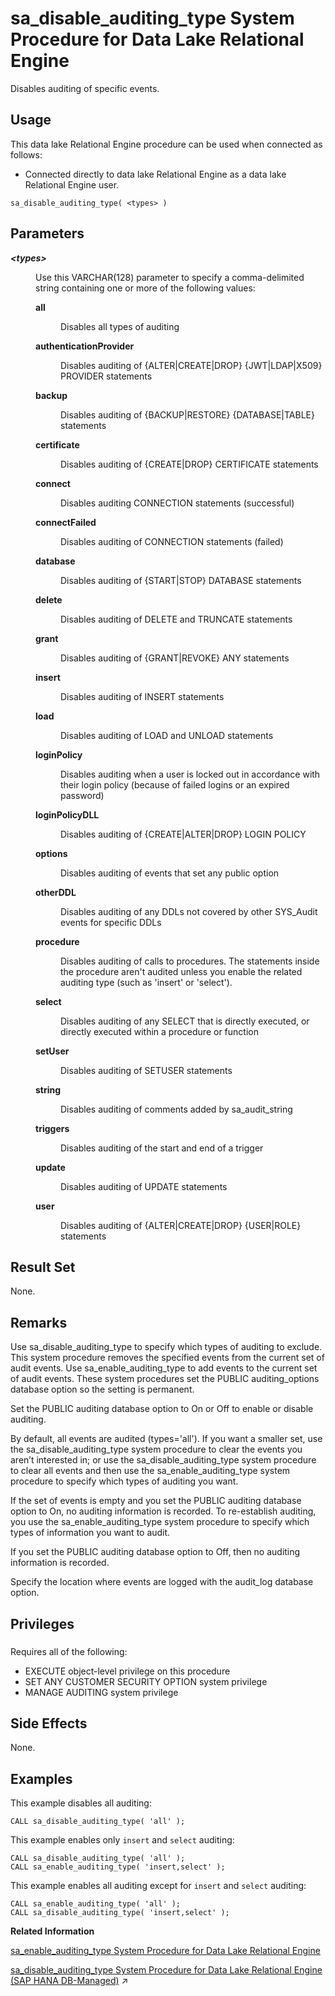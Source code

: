 <!-- loio3be5a6b16c5f1014ac1ca96bb9a4ce15 -->

# sa\_disable\_auditing\_type System Procedure for Data Lake Relational Engine

Disables auditing of specific events.



<a name="loio3be5a6b16c5f1014ac1ca96bb9a4ce15__section_rpg_3dw_f4b"/>

## Usage

This data lake Relational Engine procedure can be used when connected as follows:

-   Connected directly to data lake Relational Engine as a data lake Relational Engine user.



```
sa_disable_auditing_type( <types> )
```



<a name="loio3be5a6b16c5f1014ac1ca96bb9a4ce15__sa_disable_auditing_type_parm1"/>

## Parameters


<dl>
<dt><b>

*<types\>*

</b></dt>
<dd>

Use this VARCHAR\(128\) parameter to specify a comma-delimited string containing one or more of the following values:



</dd>
<dd>


<dl>
<dt><b>

all

</b></dt>
<dd>

Disables all types of auditing



</dd><dt><b>

authenticationProvider

</b></dt>
<dd>

Disables auditing of \{ALTER|CREATE|DROP\} \{JWT|LDAP|X509\} PROVIDER statements



</dd><dt><b>

backup

</b></dt>
<dd>

Disables auditing of \{BACKUP|RESTORE\} \{DATABASE|TABLE\} statements



</dd><dt><b>

certificate

</b></dt>
<dd>

Disables auditing of \{CREATE|DROP\} CERTIFICATE statements



</dd><dt><b>

connect

</b></dt>
<dd>

Disables auditing CONNECTION statements \(successful\)



</dd><dt><b>

connectFailed

</b></dt>
<dd>

Disables auditing of CONNECTION statements \(failed\)



</dd><dt><b>

database

</b></dt>
<dd>

Disables auditing of \{START|STOP\} DATABASE statements



</dd><dt><b>

delete

</b></dt>
<dd>

Disables auditing of DELETE and TRUNCATE statements



</dd><dt><b>

grant

</b></dt>
<dd>

Disables auditing of \{GRANT|REVOKE\} ANY statements



</dd><dt><b>

insert

</b></dt>
<dd>

Disables auditing of INSERT statements



</dd><dt><b>

load

</b></dt>
<dd>

Disables auditing of LOAD and UNLOAD statements



</dd><dt><b>

loginPolicy

</b></dt>
<dd>

Disables auditing when a user is locked out in accordance with their login policy \(because of failed logins or an expired password\)



</dd><dt><b>

loginPolicyDLL

</b></dt>
<dd>

Disables auditing of \{CREATE|ALTER|DROP\} LOGIN POLICY



</dd><dt><b>

options

</b></dt>
<dd>

Disables auditing of events that set any public option



</dd><dt><b>

otherDDL

</b></dt>
<dd>

Disables auditing of any DDLs not covered by other SYS\_Audit events for specific DDLs



</dd><dt><b>

procedure

</b></dt>
<dd>

Disables auditing of calls to procedures. The statements inside the procedure aren't audited unless you enable the related auditing type \(such as 'insert' or 'select'\).



</dd><dt><b>

select

</b></dt>
<dd>

Disables auditing of any SELECT that is directly executed, or directly executed within a procedure or function



</dd><dt><b>

setUser

</b></dt>
<dd>

Disables auditing of SETUSER statements



</dd><dt><b>

string

</b></dt>
<dd>

Disables auditing of comments added by sa\_audit\_string



</dd><dt><b>

triggers

</b></dt>
<dd>

Disables auditing of the start and end of a trigger



</dd><dt><b>

update

</b></dt>
<dd>

Disables auditing of UPDATE statements



</dd><dt><b>

user

</b></dt>
<dd>

Disables auditing of \{ALTER|CREATE|DROP\} \{USER|ROLE\} statements



</dd>
</dl>



</dd>
</dl>



<a name="loio3be5a6b16c5f1014ac1ca96bb9a4ce15__sa_disable_auditing_type_result1"/>

## Result Set

None.



<a name="loio3be5a6b16c5f1014ac1ca96bb9a4ce15__sa_disable_auditing_type_remarks1"/>

## Remarks

Use sa\_disable\_auditing\_type to specify which types of auditing to exclude. This system procedure removes the specified events from the current set of audit events. Use sa\_enable\_auditing\_type to add events to the current set of audit events. These system procedures set the PUBLIC auditing\_options database option so the setting is permanent.

Set the PUBLIC auditing database option to On or Off to enable or disable auditing.

By default, all events are audited \(types='all'\). If you want a smaller set, use the sa\_disable\_auditing\_type system procedure to clear the events you aren’t interested in; or use the sa\_disable\_auditing\_type system procedure to clear all events and then use the sa\_enable\_auditing\_type system procedure to specify which types of auditing you want.

If the set of events is empty and you set the PUBLIC auditing database option to On, no auditing information is recorded. To re-establish auditing, you use the sa\_enable\_auditing\_type system procedure to specify which types of information you want to audit.

If you set the PUBLIC auditing database option to Off, then no auditing information is recorded.

Specify the location where events are logged with the audit\_log database option.



<a name="loio3be5a6b16c5f1014ac1ca96bb9a4ce15__sa_disable_auditing_type_priv1"/>

## Privileges



### 

Requires all of the following:

-   EXECUTE object-level privilege on this procedure
-   SET ANY CUSTOMER SECURITY OPTION system privilege
-   MANAGE AUDITING system privilege



<a name="loio3be5a6b16c5f1014ac1ca96bb9a4ce15__sa_disable_auditing_type_sideefects1"/>

## Side Effects

None.



<a name="loio3be5a6b16c5f1014ac1ca96bb9a4ce15__sa_disable_auditing_type_example1"/>

## Examples

This example disables all auditing:

```
CALL sa_disable_auditing_type( 'all' );
```

This example enables only `insert` and `select` auditing:

```
CALL sa_disable_auditing_type( 'all' );
CALL sa_enable_auditing_type( 'insert,select' );
```

This example enables all auditing except for `insert` and `select` auditing:

```
CALL sa_enable_auditing_type( 'all' );
CALL sa_disable_auditing_type( 'insert,select' );
```

**Related Information**  


[sa\_enable\_auditing\_type System Procedure for Data Lake Relational Engine](sa-enable-auditing-type-system-procedure-for-data-lake-relational-engine-3be5b83.md "Specifies which events to include in auditing.")

[sa_disable_auditing_type System Procedure for Data Lake Relational Engine (SAP HANA DB-Managed)](https://help.sap.com/viewer/a898e08b84f21015969fa437e89860c8/2024_3_QRC/en-US/fd63ea1f8fb64064aee60207c5efbecb.html "Disables auditing of specific events.") :arrow_upper_right:

